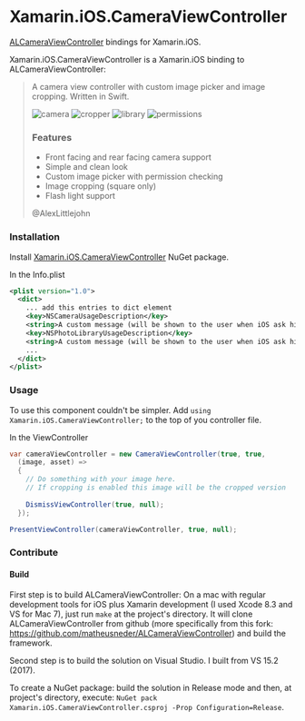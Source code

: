 # Xamarin.iOS.CameraViewController

[ALCameraViewController](https://github.com/AlexLittlejohn/ALCameraViewController) bindings for Xamarin.iOS.

Xamarin.iOS.CameraViewController is a Xamarin.iOS binding to ALCameraViewController:
> A camera view controller with custom image picker and image cropping. Written in Swift.
>
> ![camera](https://cloud.githubusercontent.com/assets/932822/8455694/c61de812-2006-11e5-85c0-a57e3d980561.jpg)
> ![cropper](https://cloud.githubusercontent.com/assets/932822/8455697/c627ac44-2006-11e5-82be-7f96e73d9b1f.jpg)
> ![library](https://cloud.githubusercontent.com/assets/932822/8455695/c620ebb6-2006-11e5-9c61-75a81870c9de.jpg)
> ![permissions](https://cloud.githubusercontent.com/assets/932822/8455696/c62157fe-2006-11e5-958f-849cabf541ca.jpg)
>
> ### Features
> 
> - Front facing and rear facing camera support
> - Simple and clean look
> - Custom image picker with permission checking
> - Image cropping (square only)
> - Flash light support
>
> @AlexLittlejohn

### Installation

Install [Xamarin.iOS.CameraViewController](https://www.nuget.org/packages/Xamarin.iOS.CameraViewController/) NuGet package.

In the Info.plist
```xml
<plist version="1.0">
  <dict>
    ... add this entries to dict element
    <key>NSCameraUsageDescription</key>
    <string>A custom message (will be shown to the user when iOS ask him for permission to access camera).</string>
    <key>NSPhotoLibraryUsageDescription</key>
    <string>A custom message (will be shown to the user when iOS ask him for permission to access photo library).</string>
    ...
  </dict>
</plist>    
```

### Usage

To use this component couldn't be simpler.
Add `using Xamarin.iOS.CameraViewController;` to the top of you controller file.

In the ViewController

```cs
var cameraViewController = new CameraViewController(true, true,
  (image, asset) => 
  {
    // Do something with your image here.
    // If cropping is enabled this image will be the cropped version
    
    DismissViewController(true, null);   
  });

PresentViewController(cameraViewController, true, null);
```

### Contribute

#### Build

First step is to build ALCameraViewController: On a mac with regular development tools for iOS plus Xamarin development (I used Xcode 8.3 and VS for Mac 7), just run `make` at the project's directory. It will clone ALCameraViewController from github (more specifically from this fork: https://github.com/matheusneder/ALCameraViewController) and build the framework.

Second step is to build the solution on Visual Studio. I built from VS 15.2 (2017).

To create a NuGet package: build the solution in Release mode and then, at project's directory, execute: `NuGet pack Xamarin.iOS.CameraViewController.csproj -Prop Configuration=Release`.
